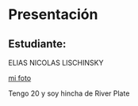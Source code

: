 # Presentación

## Estudiante: 
ELIAS NICOLAS LISCHINSKY


[mi foto](https://github.com/pdepjm/2021-kata0-prensentacion-Eliaslis/blob/master/foto.JPG)

Tengo 20 y soy hincha de River Plate
